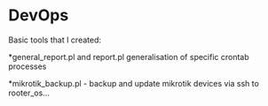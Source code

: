 # DevOps

Basic tools that I created:

*general_report.pl and report.pl generalisation of specific crontab processes

*mikrotik_backup.pl - backup and update mikrotik devices via ssh to rooter_os...
